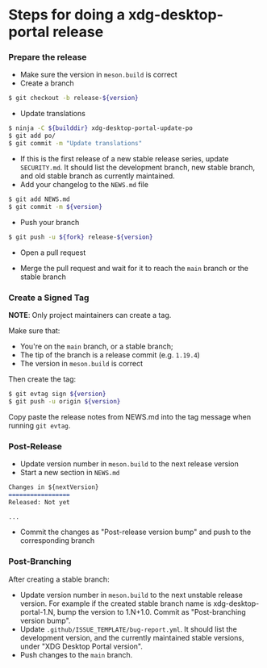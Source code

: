 # Steps for doing a xdg-desktop-portal release

### Prepare the release

- Make sure the version in `meson.build` is correct
- Create a branch
```sh
$ git checkout -b release-${version}
```
- Update translations
```sh
$ ninja -C ${builddir} xdg-desktop-portal-update-po
$ git add po/
$ git commit -m "Update translations"
```
- If this is the first release of a new stable release series, update
  `SECURITY.md`. It should list the development branch, new stable branch, and
  old stable branch as currently maintained.
- Add your changelog to the `NEWS.md` file
```sh
$ git add NEWS.md
$ git commit -m ${version}
```
- Push your branch
```sh
$ git push -u ${fork} release-${version}
```
- Open a pull request

- Merge the pull request and wait for it to reach the `main` branch or the
  stable branch

### Create a Signed Tag

**NOTE**: Only project maintainers can create a tag.

Make sure that:
 - You're on the `main` branch, or a stable branch;
 - The tip of the branch is a release commit (e.g. `1.19.4`)
 - The version in `meson.build` is correct

Then create the tag:

```sh
$ git evtag sign ${version}
$ git push -u origin ${version}
```

Copy paste the release notes from NEWS.md into the tag message when running
`git evtag`.

### Post-Release

- Update version number in `meson.build` to the next release version
- Start a new section in `NEWS.md`
```md
Changes in ${nextVersion}
=================
Released: Not yet

...
```

- Commit the changes as "Post-release version bump" and push to the
  corresponding branch

### Post-Branching

After creating a stable branch:
 
- Update version number in `meson.build` to the next unstable release version.
  For example if the created stable branch name is xdg-desktop-portal-1.N, bump
  the version to 1.N+1.0. Commit as "Post-branching version bump".
- Update `.github/ISSUE_TEMPLATE/bug-report.yml`. It should list the
  development version, and the currently maintained stable versions, under "XDG
  Desktop Portal version".
- Push changes to the `main` branch.
